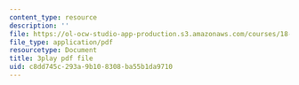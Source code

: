 ```yaml
---
content_type: resource
description: ''
file: https://ol-ocw-studio-app-production.s3.amazonaws.com/courses/18-03sc-differential-equations-fall-2011/c8dd745c293a9b108308ba55b1da9710_zmzyW1rP-hk.pdf
file_type: application/pdf
resourcetype: Document
title: 3play pdf file
uid: c8dd745c-293a-9b10-8308-ba55b1da9710
---
```

